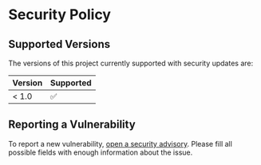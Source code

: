 # Security Policy

## Supported Versions

The versions of this project currently supported with security updates are:

| Version | Supported          |
| ------- | ------------------ |
| < 1.0   | :white_check_mark: |

## Reporting a Vulnerability

To report a new vulnerability, [open a security advisory](https://github.com/albertms10/cabin_booking/security/advisories/new).
Please fill all possible fields with enough information about the issue.

